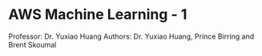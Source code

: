 # AWS Machine Learning - 1
Professor: Dr. Yuxiao Huang
Authors: Dr. Yuxiao Huang, Prince Birring and Brent Skoumal
